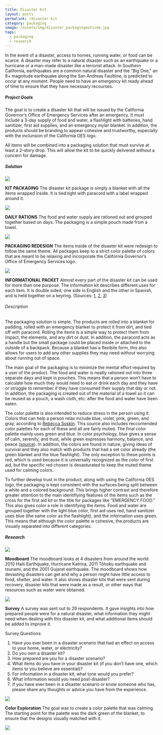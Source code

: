 ```yaml
---
title: Disaster Kit
layout: posts
permalink: /disaster-kit
category: packaging
image: /assets/img/disaster_packagingoutside.jpg
tags:
  - packaging
  - research
---
```


In the event of a disaster, access to homes, running water, or food can be scarce. A disaster may refer to a natural disaster such as an earthquake or a hurricane or a man-made disaster like a terrorist attack. In Southern California, earthquakes are a common natural disaster and the “Big One,” an 8+ magnitude earthquake along the San Andreas Faultline, is predicted to occur at any moment. People need to have an emergency kit ready ahead of time to ensure that they have necessary recourses.

##### Project Goals

The goal is to create a disaster kit that will be issued by the California Governor’s Office of Emergency Services after an emergency. It must include a 3-day supply of food and water, a flashlight with batteries, hand sanitizer, first aid supplies, and an emergency mylar blanket. In addition, the products should be branding to appear cohesive and trustworthy, especially with the inclunsion of the California OES logo. 

All items will be combined into a packaging solution that must survive at least a 2-story drop. This will allow the kit to be quickly delivered without a concern for damage.

##### Solution

![](/assets/img/disaster_ondesk_closeup.jpg)

**KIT PACKAGING** The disaster kit package is simply a blanket with all the items wrapped inside. It is tied tight with paracord with a label wrapped around it.

![](/assets/img/disaster_rationpackets.jpg)

**DAILY RATIONS** The food and water supply are rationed out and grouped together based on days. The packaging is a simple pouch made from a towel.

![](/assets/img/disaster_redesigns.jpg)

**PACKAGING REDESIGN** The items inside of the disaster kit were redesign to follow the same theme. All packages keep to a strict color palette of colors that are meant to be relaxing and incorporate the California Governor’s Office of Emergency Services logo.

![](/assets/img/disaster_infopacket_opened.jpg)

**INFORMATIONAL PACKET** Almost every part of the disaster kit can be used for more than one purpose. The information kit describes different uses for each item. It is double sided, one side in English and the other in Spanish, and is held together on a keyring. (Sources: [1](https://www.outdoorrevival.com/well-being/topsurvival-uses-for-hand-sanitizer.html), [2](https://unchartedsupplyco.com/blogs/news/survival-paracord-uses), [3](https://urbansurvivalsite.com/survival-uses-mylarblankets/))

###### Description

The packaging solution is simple. The products are rolled into a blanket for padding, rolled with an emergency blanket to protect it from dirt, and tied off with paracord. Rolling the items is a simple way to protect them from impact, the elements, and any dirt or dust. In addition, the paracord acts as a handle but the small package could be placed inside or attached to the outside of a backpack. Because a blanket has a flexibile form, this also allows for users to add any other supplies they may need without worrying about running out of space.

The main goal of the packaging is to minimize the mental effort required by a user of the product. The food and water is neatly rationed out into three separate days and kept in pouches. This means that a person won’t have to calculate how much they would need to eat or drink each day and they have or struggle to remember if they have consumed their supply that day or not. In addition, the packaging is created out of the material of a towel so it can be reused as a pouch, a wash cloth, etc. after the food and water have been eaten.

The color palette is also intended to reduce stress in the person using it. Colors that can help a person relax include blue, violet, pink, green, and gray, according to [Rebecca Soskin](https://www.shape.com/lifestyle/mind-and-body/paint-colors-relieve-stress-and-help-you-relax). This source also includes reccomended color palettes for each of these and all are fairly muted. The final color palette mainly uses green and blue. In color psychology, blue gives a sense of calm, serenity, and trust, while green expresses harmony, balance, and peace ([source](http://www.colour-affects.co.uk/psychological-properties-of-colours)). In addition, the colors are found in nature, giving ideas of survival and they also match with products that had a set color already (the green blanket and the blue flashlight). The only exception to these points is red, which is used because it is universally recognized as the color of first aid, but the specific red chosen is desasturated to keep the muted theme used for calming colors.

To further develop trust in the product, along with using the California OES logo, the packaging is kept consistent with the surfaces being split between a white and a colored background. This brings higher contrast and therefore greater attention to the main identifiying features of the items such as the cross for the first aid kit or the title for packages like “EMERGENCY FOOD.” This also gives color a role in identifying the items. Food and water are grouped together with the light blue color, first aid uses red, hand sanitizer uses blue (the same color as the flashlight), and the information uses green. This means that although the color palette is cohesive, the products are visually separated into different categories.

##### Research

![](assets/img/disaster_moodboard.png)

**Moodboard** The moodboard looks at 4 disasters from around the
world: 2010 Haiti Earthquake, Hurricane Katrina, 2011
Tōhoku earthquake and tsunami, and the 2001 Gujarat
earthquake. The moodboard shows how devasting
disasters can get and why a person might have little
access to food, shelter, and water. It also shows disaster
kits that were sent during recovery, disaster kits that
were made as a result, or other ways that resources
such as water were obtained.

![](assets/img/disaster_survey.png)

**Survey** A survey was sent out to 29 respondents. It gave insights
into how prepared people were for a natural disaster,
what information they might need when dealing with
this disaster kit, and what additional items should be
added to improve it.

Survey Questions:

1. Have you ever been in a disaster scenario that
had an effect on access to your home, water, or
electricity?
2. Do you own a disaster kit?
3. How prepared are you for a disaster scenario?
4. What items do you have in your disaster kit (if you
don’t have one, which items to you believe are
essential)?
5. For information in a disaster kit, what tone would
you prefer?
6. What information would you need post-disaster?
7. If you have ever been in a disaster scenario or know
someone who has, please share any thoughts or
advice you have from the experience.

![](assets/img/disaster_colors.png)

**Color Exploration** The goal was to create a color palette that was
calming. The starting point for the palette was the dark
green of the blanket, to ensure that the designs visually
matched with it.

![](assets/img/disaster_ingrass.jpg)
